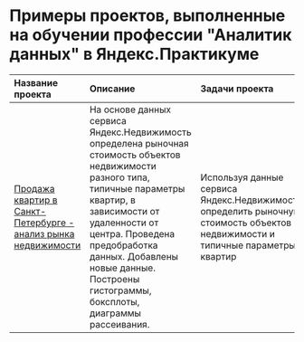# Примеры проектов, выполненные на обучении профессии "Аналитик данных" в Яндекс.Практикуме

| Название проекта | Описание | Задачи проекта | Используемые библиотеки | 
| :---------------------- | :---------------------- | :---------------------- | :---------------------- |
| [Продажа квартир в Санкт-Петербурге - анализ рынка недвижимости](sale_of_apartments) | На основе данных сервиса Яндекс.Недвижимость определена рыночная стоимость объектов недвижимости разного типа, типичные параметры квартир, в зависимости от удаленности от центра. Проведена предобработка данных. Добавлены новые данные. Построены гистограммы, боксплоты, диаграммы рассеивания. | Используя данные сервиса Яндекс.Недвижимость, определить рыночную стоимость объектов недвижимости и типичные параметры квартир | *Matplotlib*,*Pandas* |

